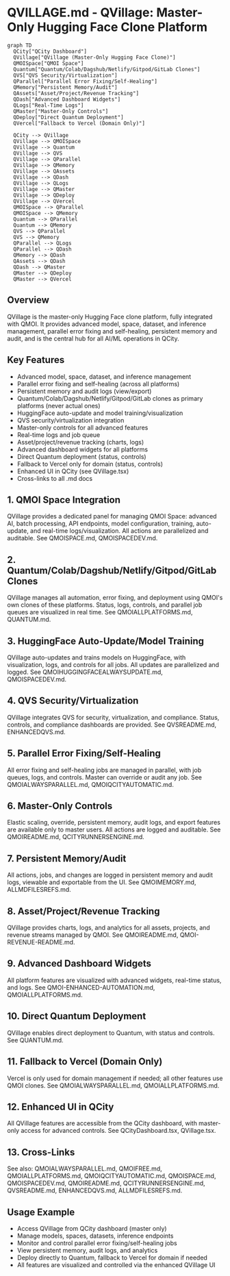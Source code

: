 # QVILLAGE.md - QVillage: Master-Only Hugging Face Clone Platform

```mermaid
graph TD
  QCity["QCity Dashboard"]
  QVillage["QVillage (Master-Only Hugging Face Clone)"]
  QMOISpace["QMOI Space"]
  Quantum["Quantum/Colab/Dagshub/Netlify/Gitpod/GitLab Clones"]
  QVS["QVS Security/Virtualization"]
  QParallel["Parallel Error Fixing/Self-Healing"]
  QMemory["Persistent Memory/Audit"]
  QAssets["Asset/Project/Revenue Tracking"]
  QDash["Advanced Dashboard Widgets"]
  QLogs["Real-Time Logs"]
  QMaster["Master-Only Controls"]
  QDeploy["Direct Quantum Deployment"]
  QVercel["Fallback to Vercel (Domain Only)"]

  QCity --> QVillage
  QVillage --> QMOISpace
  QVillage --> Quantum
  QVillage --> QVS
  QVillage --> QParallel
  QVillage --> QMemory
  QVillage --> QAssets
  QVillage --> QDash
  QVillage --> QLogs
  QVillage --> QMaster
  QVillage --> QDeploy
  QVillage --> QVercel
  QMOISpace --> QParallel
  QMOISpace --> QMemory
  Quantum --> QParallel
  Quantum --> QMemory
  QVS --> QParallel
  QVS --> QMemory
  QParallel --> QLogs
  QParallel --> QDash
  QMemory --> QDash
  QAssets --> QDash
  QDash --> QMaster
  QMaster --> QDeploy
  QMaster --> QVercel
```

## Overview

QVillage is the master-only Hugging Face clone platform, fully integrated with QMOI. It provides advanced model, space, dataset, and inference management, parallel error fixing and self-healing, persistent memory and audit, and is the central hub for all AI/ML operations in QCity.

## Key Features

- Advanced model, space, dataset, and inference management
- Parallel error fixing and self-healing (across all platforms)
- Persistent memory and audit logs (view/export)
- Quantum/Colab/Dagshub/Netlify/Gitpod/GitLab clones as primary platforms (never actual ones)
- HuggingFace auto-update and model training/visualization
- QVS security/virtualization integration
- Master-only controls for all advanced features
- Real-time logs and job queue
- Asset/project/revenue tracking (charts, logs)
- Advanced dashboard widgets for all platforms
- Direct Quantum deployment (status, controls)
- Fallback to Vercel only for domain (status, controls)
- Enhanced UI in QCity (see QVillage.tsx)
- Cross-links to all .md docs

## 1. QMOI Space Integration

QVillage provides a dedicated panel for managing QMOI Space: advanced AI, batch processing, API endpoints, model configuration, training, auto-update, and real-time logs/visualization. All actions are parallelized and auditable. See QMOISPACE.md, QMOISPACEDEV.md.

## 2. Quantum/Colab/Dagshub/Netlify/Gitpod/GitLab Clones

QVillage manages all automation, error fixing, and deployment using QMOI's own clones of these platforms. Status, logs, controls, and parallel job queues are visualized in real time. See QMOIALLPLATFORMS.md, QUANTUM.md.

## 3. HuggingFace Auto-Update/Model Training

QVillage auto-updates and trains models on HuggingFace, with visualization, logs, and controls for all jobs. All updates are parallelized and logged. See QMOIHUGGINGFACEALWAYSUPDATE.md, QMOISPACEDEV.md.

## 4. QVS Security/Virtualization

QVillage integrates QVS for security, virtualization, and compliance. Status, controls, and compliance dashboards are provided. See QVSREADME.md, ENHANCEDQVS.md.

## 5. Parallel Error Fixing/Self-Healing

All error fixing and self-healing jobs are managed in parallel, with job queues, logs, and controls. Master can override or audit any job. See QMOIALWAYSPARALLEL.md, QMOIQCITYAUTOMATIC.md.

## 6. Master-Only Controls

Elastic scaling, override, persistent memory, audit logs, and export features are available only to master users. All actions are logged and auditable. See QMOIREADME.md, QCITYRUNNERSENGINE.md.

## 7. Persistent Memory/Audit

All actions, jobs, and changes are logged in persistent memory and audit logs, viewable and exportable from the UI. See QMOIMEMORY.md, ALLMDFILESREFS.md.

## 8. Asset/Project/Revenue Tracking

QVillage provides charts, logs, and analytics for all assets, projects, and revenue streams managed by QMOI. See QMOIREADME.md, QMOI-REVENUE-README.md.

## 9. Advanced Dashboard Widgets

All platform features are visualized with advanced widgets, real-time status, and logs. See QMOI-ENHANCED-AUTOMATION.md, QMOIALLPLATFORMS.md.

## 10. Direct Quantum Deployment

QVillage enables direct deployment to Quantum, with status and controls. See QUANTUM.md.

## 11. Fallback to Vercel (Domain Only)

Vercel is only used for domain management if needed; all other features use QMOI clones. See QMOIALWAYSPARALLEL.md, QMOIALLPLATFORMS.md.

## 12. Enhanced UI in QCity

All QVillage features are accessible from the QCity dashboard, with master-only access for advanced controls. See QCityDashboard.tsx, QVillage.tsx.

## 13. Cross-Links

See also: QMOIALWAYSPARALLEL.md, QMOIFREE.md, QMOIALLPLATFORMS.md, QMOIQCITYAUTOMATIC.md, QMOISPACE.md, QMOISPACEDEV.md, QMOIREADME.md, QCITYRUNNERSENGINE.md, QVSREADME.md, ENHANCEDQVS.md, ALLMDFILESREFS.md.

## Usage Example

- Access QVillage from QCity dashboard (master only)
- Manage models, spaces, datasets, inference endpoints
- Monitor and control parallel error fixing/self-healing jobs
- View persistent memory, audit logs, and analytics
- Deploy directly to Quantum, fallback to Vercel for domain if needed
- All features are visualized and controlled via the enhanced QVillage UI

